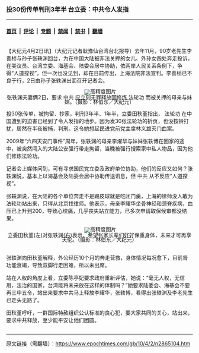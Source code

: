 ### 投30份传单判刑3年半  台立委：中共令人发指

---

#### [首页](../../../..?n2865104) &nbsp;|&nbsp; [评论](../../../../../epoch-comment?n2865104) &nbsp;|&nbsp; [专题](../../../../../epoch-special?n2865104) &nbsp;|&nbsp; [禁闻](../../../../../epoch-news?n2865104) &nbsp;|&nbsp; [禁书](../../../../../books?n2865104) &nbsp;|&nbsp; [翻墙](https://github.com/gfw-breaker/nogfw/blob/master/README.md?n2865104)


<div class="column" id="artbody" itemprop="articleBody">
 <!-- article content begin -->
 <p>
  【大纪元4月2日讯】（大纪元记者耿豫仙台湾台北报导）去年11月，90岁老先生李善桢与孙子张轶渊回台，为在中国大陆被非法关押的女儿、外孙女四处奔走投诉，在美议员、台湾立委、海基会、陆委会居中协助，依两岸人民关系条例下，争得“人道探视”，但一次也没见到，却在日前传出，上海法院非法宣判。李善桢已不良于行，2日由孙子张轶渊出面召开记者会。
 </p>
 <p>
  <!--image v 1.0-->
 </p>
 <div style="line-height: 90%; text-align: center;">
  <ok href=" https://i.epochtimes.com/assets/uploads/2016/04/1004020823582165-450x502.jpg" rel="noreferrer noopener" target="_blank">
   <img alt="" class="size-medium wp-image-7627761" src="https://i.epochtimes.com/assets/uploads/2016/04/1004020823582165-450x502.jpg" title=""/>
  </ok>
  <img alt="高精度图片" border="0" src="//www.epochtimes.com/images/highRes.jpg">
   <br/>
   <span class="bn12">
    张轶渊夫妻俩2日，要求
    <ok href="https://www.epochtimes.com/gb/tag/%E4%B8%AD%E5%85%B1.html">
     中共
    </ok>
    应立刻无罪释放因修炼
    <ok href="https://www.epochtimes.com/gb/tag/%E6%B3%95%E8%BD%AE%E5%8A%9F.html">
     法轮功
    </ok>
    而被关押的母亲与妹妹。（摄影：林伯东／大纪元）
   </span>
  </img>
 </div>
 <p>
  <!-- -->
 </p>
 <p>
  投30张传单，被拘留、抄家，判刑3年半、1年半，立委田秋堇指出，
  <ok href="https://www.epochtimes.com/gb/tag/%E6%B3%95%E8%BD%AE%E5%8A%9F.html">
   法轮功
  </ok>
  在中国遭到的迫害已经到了令人发指的地步。因为发30张法轮功的折页，也没按铃打扰，居然在半夜被捕，判刑。这令她想起民进党前党主席林义雄灭门血案。
 </p>
 <p>
  2009年“六四天安门事件”周年，张轶渊的母亲李燿华与妹妹张轶博在回家的途中，被突然闯入的大陆公安强行带走拘留，当晚被强行搜索家中私人物品，因为他们修炼法轮功。
 </p>
 <p>
  记者会上媒体问到，可有寻求国民党立委及政府单位协助，他们的反应又如何？张轶渊说，基本上以海基会及陆委会居中协助传送讯息，但
  <ok href="https://www.epochtimes.com/gb/tag/%E4%B8%AD%E5%85%B1.html">
   中共
  </ok>
  从不反应“人道探视”。
 </p>
 <p>
  张轶渊说，在大陆的各个单位奔走不是踢皮球就是吃闭门羹，上海的律师没人敢为法轮功站出来，只得从北京找律师。他表示，母亲李耀华坐骨神经和颈脊疾病，血压已上升到200，导致心绞痛，几乎丧失站立能力，已多次申请取保候审都没结果。
 </p>
 <p>
  <!--image v 1.0-->
 </p>
 <div style="line-height: 90%; text-align: center;">
  <ok href=" https://i.epochtimes.com/assets/uploads/2016/04/1004020823572165-450x299.jpg" rel="noreferrer noopener" target="_blank">
   <img alt="" class="size-medium wp-image-7627762" src="https://i.epochtimes.com/assets/uploads/2016/04/1004020823572165-450x299.jpg" title=""/>
  </ok>
  <img alt="高精度图片" border="0" src="//www.epochtimes.com/images/highRes.jpg">
   <br/>
   <span class="bn12">
    立委田秋堇(左)对张轶渊(右)表示，希望张家长辈们好好保重身体，未来才可再享天伦。（摄影：林伯东／大纪元）
   </span>
  </img>
 </div>
 <p>
  <!-- -->
  <br/>
  张轶渊向田秋堇解释，外公经历10个月的奔走营救，身体情况每况愈下，目前肾功能衰竭，导致双脚行走困难，所以未出席。
 </p>
 <p>
  站在人权的角度上看，立委陈亭妃要求政府重新评估，她说：“毫无人权，无信用，法治的国家，台湾能将未来放在这样的体制吗？”她要求陆委会、海基会不要再三申五令，站出来要求中共马上释放李耀华，张轶博，看得出张轶渊及李老先生已走头无路了。
 </p>
 <p>
  田秋堇呼吁，一群国际特赦组织公认标准的良心犯，要大家共同的关心，站出来，要求中共释放，至少能平安让他们团圆。
  <font color="#ffffff">
   (http://www.dajiyuan.com)
  </font>
 </p>
 <!-- article content end -->
</div>


---

原文链接（需翻墙）：https://www.epochtimes.com/gb/10/4/2/n2865104.htm